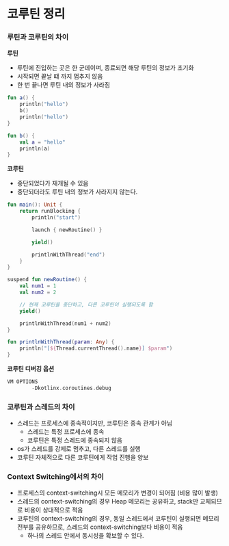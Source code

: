# 코루틴 정리

### 루틴과 코루틴의 차이

**루틴**

- 루틴에 진입하는 곳은 한 군데이며, 종료되면 해당 루틴의 정보가 초기화
- 시작되면 끝날 떄 까지 멈추지 않음
- 한 번 끝나면 루틴 내의 정보가 사라짐

```kotlin
fun a() {
    println("hello")
    b()
    println("hello")
}

fun b() {
    val a = "hello"
    println(a)
}
```

**코루틴**

- 중단되었다가 재개될 수 있음
- 중단되더라도 루틴 내의 정보가 사라지지 않는다.

```kotlin
fun main(): Unit {
    return runBlocking {
        println("start")

        launch { newRoutine() }

        yield()

        printlnWithThread("end")
    }
}

suspend fun newRoutine() {
    val num1 = 1
    val num2 = 2

    // 현재 코루틴을 중단하고, 다른 코루틴이 실행되도록 함
    yield()

    printlnWithThread(num1 + num2)
}

fun printlnWithThread(param: Any) {
    println("[${Thread.currentThread().name}] $param")
}
```

**코루틴 디버깅 옵션**

```kotlin
VM OPTIONS
        -Dkotlinx.coroutines.debug
```

### 코루틴과 스레드의 차이

- 스레드는 프로세스에 종속적이지만, 코루틴은 종속 관계가 아님
    - 스레드는 특정 프로세스에 종속
    - 코루틴은 특정 스레드에 종속되지 않음
- os가 스레드를 강제로 멈추고, 다른 스레드를 실행
- 코루틴 자체적으로 다른 코루틴에게 작업 진행을 양보

### Context Switching에서의 차이

- 프로세스의 context-switching시 모든 메모리가 변경이 되어짐 (비용 많이 발생)
- 스레드의 context-switching의 경우 Heap 메모리는 공유하고, stack만 교체되므로 비용이 상대적으로 적음
- 코루틴의 context-switching의 경우, 동일 스레드에서 코루틴이 실행되면 메모리 전부를 공유하므로, 스레드의 context-switching보다 비용이 적음
    - 하나의 스레드 안에서 동시성을 확보할 수 있다.
